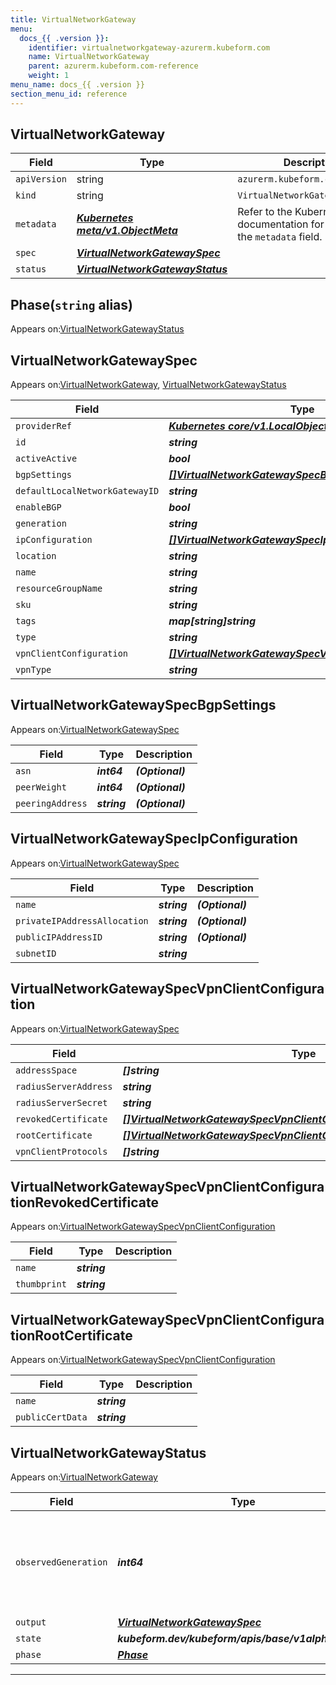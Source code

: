 ```yaml
---
title: VirtualNetworkGateway
menu:
  docs_{{ .version }}:
    identifier: virtualnetworkgateway-azurerm.kubeform.com
    name: VirtualNetworkGateway
    parent: azurerm.kubeform.com-reference
    weight: 1
menu_name: docs_{{ .version }}
section_menu_id: reference
---
```


## VirtualNetworkGateway
| Field | Type | Description |
| ------ | ----- | ----------- |
| `apiVersion` | string | `azurerm.kubeform.com/v1alpha1` |
|    `kind` | string | `VirtualNetworkGateway` |
| `metadata` | ***[Kubernetes meta/v1.ObjectMeta](https://v1-18.docs.kubernetes.io/docs/reference/generated/kubernetes-api/v1.18/#objectmeta-v1-meta)***|Refer to the Kubernetes API documentation for the fields of the `metadata` field.|
| `spec` | ***[VirtualNetworkGatewaySpec](#virtualnetworkgatewayspec)***||
| `status` | ***[VirtualNetworkGatewayStatus](#virtualnetworkgatewaystatus)***||
## Phase(`string` alias)

Appears on:[VirtualNetworkGatewayStatus](#virtualnetworkgatewaystatus)

## VirtualNetworkGatewaySpec

Appears on:[VirtualNetworkGateway](#virtualnetworkgateway), [VirtualNetworkGatewayStatus](#virtualnetworkgatewaystatus)

| Field | Type | Description |
| ------ | ----- | ----------- |
| `providerRef` | ***[Kubernetes core/v1.LocalObjectReference](https://v1-18.docs.kubernetes.io/docs/reference/generated/kubernetes-api/v1.18/#localobjectreference-v1-core)***||
| `id` | ***string***||
| `activeActive` | ***bool***| ***(Optional)*** |
| `bgpSettings` | ***[[]VirtualNetworkGatewaySpecBgpSettings](#virtualnetworkgatewayspecbgpsettings)***| ***(Optional)*** |
| `defaultLocalNetworkGatewayID` | ***string***| ***(Optional)*** |
| `enableBGP` | ***bool***| ***(Optional)*** |
| `generation` | ***string***| ***(Optional)*** |
| `ipConfiguration` | ***[[]VirtualNetworkGatewaySpecIpConfiguration](#virtualnetworkgatewayspecipconfiguration)***||
| `location` | ***string***||
| `name` | ***string***||
| `resourceGroupName` | ***string***||
| `sku` | ***string***||
| `tags` | ***map[string]string***| ***(Optional)*** |
| `type` | ***string***||
| `vpnClientConfiguration` | ***[[]VirtualNetworkGatewaySpecVpnClientConfiguration](#virtualnetworkgatewayspecvpnclientconfiguration)***| ***(Optional)*** |
| `vpnType` | ***string***| ***(Optional)*** |
## VirtualNetworkGatewaySpecBgpSettings

Appears on:[VirtualNetworkGatewaySpec](#virtualnetworkgatewayspec)

| Field | Type | Description |
| ------ | ----- | ----------- |
| `asn` | ***int64***| ***(Optional)*** |
| `peerWeight` | ***int64***| ***(Optional)*** |
| `peeringAddress` | ***string***| ***(Optional)*** |
## VirtualNetworkGatewaySpecIpConfiguration

Appears on:[VirtualNetworkGatewaySpec](#virtualnetworkgatewayspec)

| Field | Type | Description |
| ------ | ----- | ----------- |
| `name` | ***string***| ***(Optional)*** |
| `privateIPAddressAllocation` | ***string***| ***(Optional)*** |
| `publicIPAddressID` | ***string***| ***(Optional)*** |
| `subnetID` | ***string***||
## VirtualNetworkGatewaySpecVpnClientConfiguration

Appears on:[VirtualNetworkGatewaySpec](#virtualnetworkgatewayspec)

| Field | Type | Description |
| ------ | ----- | ----------- |
| `addressSpace` | ***[]string***||
| `radiusServerAddress` | ***string***| ***(Optional)*** |
| `radiusServerSecret` | ***string***| ***(Optional)*** |
| `revokedCertificate` | ***[[]VirtualNetworkGatewaySpecVpnClientConfigurationRevokedCertificate](#virtualnetworkgatewayspecvpnclientconfigurationrevokedcertificate)***| ***(Optional)*** |
| `rootCertificate` | ***[[]VirtualNetworkGatewaySpecVpnClientConfigurationRootCertificate](#virtualnetworkgatewayspecvpnclientconfigurationrootcertificate)***| ***(Optional)*** |
| `vpnClientProtocols` | ***[]string***| ***(Optional)*** |
## VirtualNetworkGatewaySpecVpnClientConfigurationRevokedCertificate

Appears on:[VirtualNetworkGatewaySpecVpnClientConfiguration](#virtualnetworkgatewayspecvpnclientconfiguration)

| Field | Type | Description |
| ------ | ----- | ----------- |
| `name` | ***string***||
| `thumbprint` | ***string***||
## VirtualNetworkGatewaySpecVpnClientConfigurationRootCertificate

Appears on:[VirtualNetworkGatewaySpecVpnClientConfiguration](#virtualnetworkgatewayspecvpnclientconfiguration)

| Field | Type | Description |
| ------ | ----- | ----------- |
| `name` | ***string***||
| `publicCertData` | ***string***||
## VirtualNetworkGatewayStatus

Appears on:[VirtualNetworkGateway](#virtualnetworkgateway)

| Field | Type | Description |
| ------ | ----- | ----------- |
| `observedGeneration` | ***int64***| ***(Optional)*** Resource generation, which is updated on mutation by the API Server.|
| `output` | ***[VirtualNetworkGatewaySpec](#virtualnetworkgatewayspec)***| ***(Optional)*** |
| `state` | ***kubeform.dev/kubeform/apis/base/v1alpha1.State***| ***(Optional)*** |
| `phase` | ***[Phase](#phase)***| ***(Optional)*** |
---
